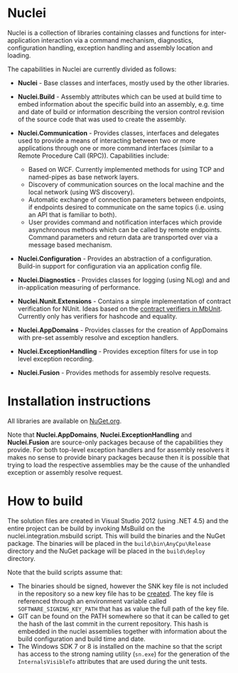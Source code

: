 # Nuclei
Nuclei is a collection of libraries containing classes and functions for inter-application interaction via a command mechanism, diagnostics, configuration handling, exception handling and assembly location and loading.

The capabilities in Nuclei are currently divided as follows:

* __Nuclei__ - Base classes and interfaces, mostly used by the other libraries.
* __Nuclei.Build__ - Assembly attributes which can be used at build time to embed information about the specific build into an assembly, e.g. time and date of build or information describing the version control revision of the source code that was used to create the assembly.
* __Nuclei.Communication__ - Provides classes, interfaces and delegates used to provide a means of interacting between two or more applications through one or more command interfaces (similar to a Remote Procedure Call (RPC)). Capabilities include:
    * Based on WCF. Currently implemented methods for using TCP and named-pipes as base network layers.
    * Discovery of communication sources on the local machine and the local network (using WS discovery).
    * Automatic exchange of connection parameters between endpoints, if endpoints desired to communicate on the same topics (i.e. using an API that is familiar to both).
    * User provides command and notification interfaces which provide asynchronous methods which can be called by remote endpoints. Command parameters and return data are transported over via a message based mechanism.
* __Nuclei.Configuration__ - Provides an abstraction of a configuration. Build-in support for configuration via an application config file.
* __Nuclei.Diagnostics__ - Provides classes for logging (using NLog) and and in-application measuring of performance.
* __Nuclei.Nunit.Extensions__ - Contains a simple implementation of contract verification for NUnit. Ideas based
 on the [contract verifiers in MbUnit](http://interfacingreality.blogspot.co.nz/2009/03/contract-verifiers-in-mbunit-v307.html). Currently only has
 verifiers for hashcode and equality.

* __Nuclei.AppDomains__ - Provides classes for the creation of AppDomains with pre-set assembly resolve and exception handlers.
* __Nuclei.ExceptionHandling__ - Provides exception filters for use in top level exception recording.
* __Nuclei.Fusion__ - Provides methods for assembly resolve requests.


# Installation instructions
All libraries are available on [NuGet.org](http://www.nuget.org). 

Note that __Nuclei.AppDomains__, __Nuclei.ExceptionHandling__ and __Nuclei.Fusion__ are source-only packages because of the capabilities they provide. For both top-level exception handlers and for assembly resolvers it makes no sense to provide binary packages because then it is possible that trying to load the respective assemblies may be the cause of the unhandled exception or assembly resolve request.


# How to build
The solution files are created in Visual Studio 2012 (using .NET 4.5) and the entire project can be build by invoking MsBuild on the nuclei.integration.msbuild script. This will build the binaries and the NuGet package. The binaries will be placed in the `build\bin\AnyCpu\Release` directory and the NuGet package will be placed in the `build\deploy` directory.

Note that the build scripts assume that:

* The binaries should be signed, however the SNK key file is not included in the repository so a new key file has to be [created][snkfile_msdn]. The key file is referenced through an environment variable called `SOFTWARE_SIGNING_KEY_PATH` that has as value the full path of the key file. 
* GIT can be found on the PATH somewhere so that it can be called to get the hash of the last commit in the current repository. This hash is embedded in the nuclei assemblies together with information about the build configuration and build time and date.
* The Windows SDK 7 or 8 is installed on the machine so that the script has access to the strong naming utility (`sn.exe`) for the generation of the `InternalsVisibleTo` attributes that are used during the unit tests.

[snkfile_msdn]: http://msdn.microsoft.com/en-us/library/6f05ezxy(v=vs.110).aspx